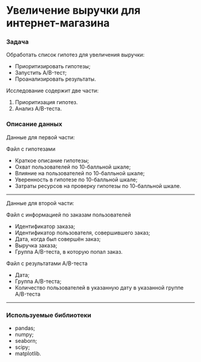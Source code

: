 # Увеличение выручки для интернет-магазина 
### Задача
Обработать список гипотез для увеличения выручки: 
- Приоритизировать гипотезы; 
- Запустить A/B-тест; 
- Проанализировать результаты. 

Исследование содержит две части: 
1. Приоритизация гипотез. 
2. Анализ A/B-теста. 

### Описание данных 
Данные для первой части:

Файл с гипотезами
- Краткое описание гипотезы;
- Охват пользователей по 10-балльной шкале;
- Влияние на пользователей по 10-балльной шкале;
- Уверенность в гипотезе по 10-балльной шкале;
- Затраты ресурсов на проверку гипотезы по 10-балльной шкале. 

--- 
Данные для второй части: 

Файл с информацией по заказам пользователей
- Идентификатор заказа;
- Идентификатор пользователя, совершившего заказ;
- Дата, когда был совершён заказ;
- Выручка заказа;
- Группа A/B-теста, в которую попал заказ.

Файл с результатами A/B-теста
- Дата;
- Группа A/B-теста;
- Количество пользователей в указанную дату в указанной группе A/B-теста
--- 
### Используемые библиотеки 
- pandas;
- numpy; 
- seaborn; 
- scipy;
- matplotlib. 
